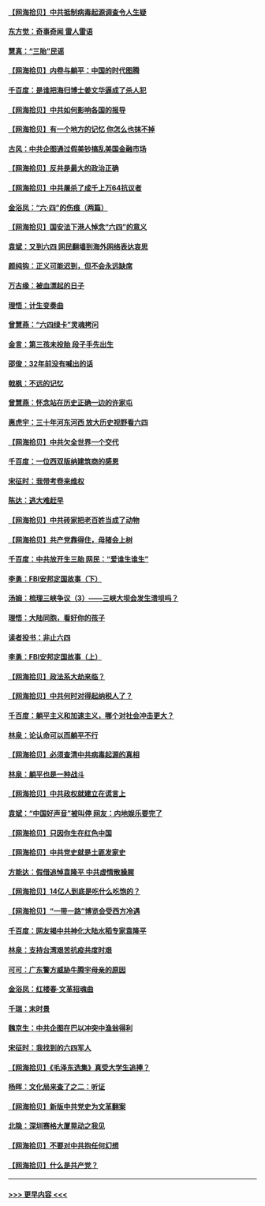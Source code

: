 #### [【网海拾贝】中共抵制病毒起源调查令人生疑](../pages/nsc993/n13017785.md?t=06122351) 
#### [东方觉：奇事奇闻 雷人雷语](../pages/nsc993/n13017577.md?t=06122351) 
#### [慧真：“三胎”民谣](../pages/nsc993/n13017394.md?t=06122351) 
#### [【网海拾贝】内卷与躺平：中国的时代图腾](../pages/nsc993/n13016128.md?t=06122351) 
#### [千百度：是谁把海归博士姜文华逼成了杀人犯](../pages/nsc993/n13015218.md?t=06122351) 
#### [【网海拾贝】中共如何影响各国的报导](../pages/nsc993/n13012599.md?t=06122351) 
#### [【网海拾贝】有一个地方的记忆 你怎么也抹不掉](../pages/nsc993/n13009802.md?t=06122351) 
#### [古风：中共企图通过假美钞搞乱美国金融市场](../pages/nsc993/n13009626.md?t=06122351) 
#### [【网海拾贝】反共是最大的政治正确](../pages/nsc993/n13007051.md?t=06122351) 
#### [【网海拾贝】中共屠杀了成千上万64抗议者](../pages/nsc993/n13002713.md?t=06122351) 
#### [金浴凤：“六·四”的伤痕（两篇）](../pages/nsc993/n13001719.md?t=06122351) 
#### [【网海拾贝】国安法下港人悼念“六四”的意义](../pages/nsc993/n13001039.md?t=06122351) 
#### [袁斌：又到六四 网民翻墙到海外网络表达哀思](../pages/nsc993/n13000995.md?t=06122351) 
#### [颜纯钩：正义可能迟到，但不会永远缺席](../pages/nsc993/n13000920.md?t=06122351) 
#### [万古缘：被血漂起的日子](../pages/nsc993/n13000914.md?t=06122351) 
#### [理悟：计生变奏曲](../pages/nsc993/n13000414.md?t=06122351) 
#### [曾慧燕：“六四绿卡”灵魂拷问](../pages/nsc993/n13000277.md?t=06122351) 
#### [金言：第三孩未投胎 段子手先出生](../pages/nsc993/n13000215.md?t=06122351) 
#### [邵俊：32年前没有喊出的话](../pages/nsc993/n13000181.md?t=06122351) 
#### [戟枫：不远的记忆](../pages/nsc993/n13000121.md?t=06122351) 
#### [曾慧燕：怀念站在历史正确一边的许家屯](../pages/nsc993/n13000073.md?t=06122351) 
#### [惠虎宇：三十年河东河西 放大历史视野看六四](../pages/nsc993/n13000018.md?t=06122351) 
#### [【网海拾贝】中共欠全世界一个交代](../pages/nsc993/n12998706.md?t=06122351) 
#### [千百度：一位西双版纳建筑商的感恩](../pages/nsc993/n12998487.md?t=06122351) 
#### [宋征时：我带考卷来维权](../pages/nsc993/n12994088.md?t=06122351) 
#### [陈达：逃大难赶早](../pages/nsc993/n12993569.md?t=06122351) 
#### [【网海拾贝】中共砖家把老百姓当成了动物](../pages/nsc993/n12993483.md?t=06122351) 
#### [【网海拾贝】共产党靠得住，母猪会上树](../pages/nsc993/n12990730.md?t=06122351) 
#### [千百度：中共放开生三胎 网民：“爱谁生谁生”](../pages/nsc993/n12990644.md?t=06122351) 
#### [李勇：FBI安邦定国故事（下）](../pages/nsc993/n12987854.md?t=06122351) 
#### [汤姆：梳理三峡争议（3）——三峡大坝会发生溃坝吗？](../pages/nsc993/n12989806.md?t=06122351) 
#### [理悟：大陆同胞，看好你的孩子](../pages/nsc993/n12989778.md?t=06122351) 
#### [读者投书：非止六四](../pages/nsc993/n12989673.md?t=06122351) 
#### [李勇：FBI安邦定国故事（上）](../pages/nsc993/n12987749.md?t=06122351) 
#### [【网海拾贝】政法系大劫来临？](../pages/nsc993/n12987596.md?t=06122351) 
#### [【网海拾贝】中共何时对得起纳税人了？](../pages/nsc993/n12985578.md?t=06122351) 
#### [千百度：躺平主义和加速主义，哪个对社会冲击更大？](../pages/nsc993/n12985512.md?t=06122351) 
#### [林泉：论认命可以而躺平不行](../pages/nsc993/n12985505.md?t=06122351) 
#### [【网海拾贝】必须查清中共病毒起源的真相](../pages/nsc993/n12984276.md?t=06122351) 
#### [林泉：躺平也是一种战斗](../pages/nsc993/n12984194.md?t=06122351) 
#### [【网海拾贝】中共政权就建立在谎言上](../pages/nsc993/n12981880.md?t=06122351) 
#### [袁斌：“中国好声音”被叫停 网友：内地娱乐要完了](../pages/nsc993/n12981826.md?t=06122351) 
#### [【网海拾贝】只因你生在红色中国](../pages/nsc993/n12979096.md?t=06122351) 
#### [【网海拾贝】中共党史就是土匪发家史](../pages/nsc993/n12976478.md?t=06122351) 
#### [方能达：假借追悼袁隆平 中共虚情散臊腥](../pages/nsc993/n12976396.md?t=06122351) 
#### [【网海拾贝】14亿人到底是吃什么吃饱的？](../pages/nsc993/n12974125.md?t=06122351) 
#### [【网海拾贝】“一带一路”博览会受西方冷遇](../pages/nsc993/n12971787.md?t=06122351) 
#### [千百度：网友揭中共神化大陆水稻专家袁隆平](../pages/nsc993/n12971733.md?t=06122351) 
#### [林泉：支持台湾艰苦抗疫共度时艰](../pages/nsc993/n12971350.md?t=06122351) 
#### [可可：广东警方威胁牛腾宇母亲的原因](../pages/nsc993/n12971100.md?t=06122351) 
#### [金浴凤：红楼春·文革招魂曲](../pages/nsc993/n12970354.md?t=06122351) 
#### [千瑞：末时景](../pages/nsc993/n12970337.md?t=06122351) 
#### [魏京生：中共企图在巴以冲突中渔翁得利](../pages/nsc993/n12970286.md?t=06122351) 
#### [宋征时：我找到的六四军人](../pages/nsc993/n12970213.md?t=06122351) 
#### [【网海拾贝】《毛泽东选集》真受大学生追捧？](../pages/nsc993/n12968779.md?t=06122351) 
#### [杨晖：文化局来查了之二：听证](../pages/nsc993/n12966528.md?t=06122351) 
#### [【网海拾贝】新版中共党史为文革翻案](../pages/nsc993/n12967526.md?t=06122351) 
#### [北隐：深圳赛格大厦晃动之我见](../pages/nsc993/n12967393.md?t=06122351) 
#### [【网海拾贝】不要对中共抱任何幻想](../pages/nsc993/n12965222.md?t=06122351) 
#### [【网海拾贝】什么是共产党？](../pages/nsc993/n12962781.md?t=06122351) 

----
#### [ >>> 更早内容 <<< ](../indexes/nsc993-earlier.md)
